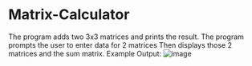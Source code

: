 # Matrix-Calculator
 The program adds two 3x3 matrices and prints the result. 
 The program prompts the user to enter data for 2 matrices 
 Then displays those 2 matrices and the sum matrix. 
 Example Output:
 ![image](https://user-images.githubusercontent.com/77044673/112730546-30969100-8f58-11eb-8bf6-ab3cc0cbd5c3.png)
